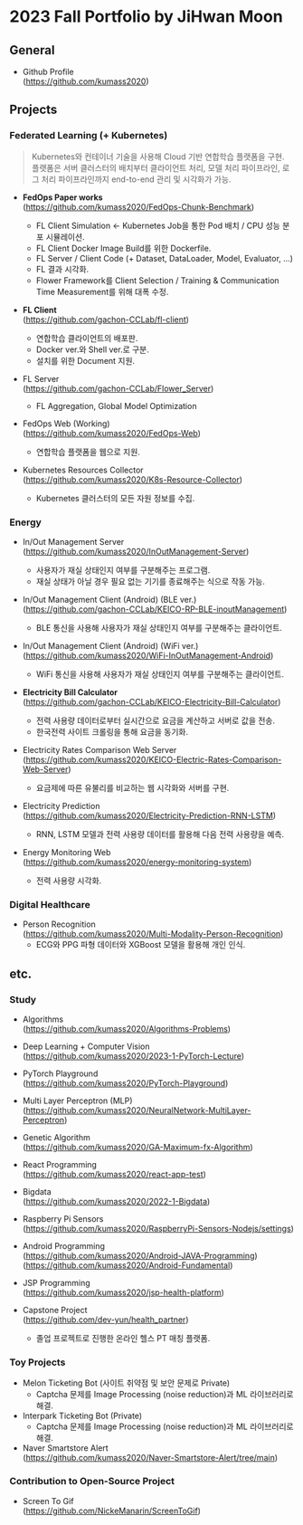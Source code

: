 # 2023 Fall Portfolio by JiHwan Moon

## General
- Github Profile    
(https://github.com/kumass2020)

## Projects

### Federated Learning (+ Kubernetes)
> Kubernetes와 컨테이너 기술을 사용해 Cloud 기반 연합학습 플랫폼을 구현.   
> 플랫폼은 서버 클러스터의 배치부터 클라이언트 처리, 모델 처리 파이프라인, 로그 처리 파이프라인까지 end-to-end 관리 및 시각화가 가능.
- **FedOps Paper works**  
(https://github.com/kumass2020/FedOps-Chunk-Benchmark)
  - FL Client Simulation <- Kubernetes Job을 통한 Pod 배치 / CPU 성능 분포 시뮬레이션.
  - FL Client Docker Image Build를 위한 Dockerfile.
  - FL Server / Client Code (+ Dataset, DataLoader, Model, Evaluator, ...)
  - FL 결과 시각화.
  - Flower Framework를 Client Selection / Training & Communication Time Measurement를 위해 대폭 수정.

- **FL Client**  
(https://github.com/gachon-CCLab/fl-client)
  - 연합학습 클라이언트의 배포판.
  - Docker ver.와 Shell ver.로 구분.
  - 설치를 위한 Document 지원.

- FL Server  
(https://github.com/gachon-CCLab/Flower_Server)
  - FL Aggregation, Global Model Optimization

- FedOps Web (Working)  
(https://github.com/kumass2020/FedOps-Web)  
  - 연합학습 플랫폼을 웹으로 지원.

- Kubernetes Resources Collector  
(https://github.com/kumass2020/K8s-Resource-Collector)
  - Kubernetes 클러스터의 모든 자원 정보를 수집.

### Energy
- In/Out Management Server  
(https://github.com/kumass2020/InOutManagement-Server)
  - 사용자가 재실 상태인지 여부를 구분해주는 프로그램.
  - 재실 상태가 아닐 경우 필요 없는 기기를 종료해주는 식으로 작동 가능.

- In/Out Management Client (Android) (BLE ver.)  
(https://github.com/gachon-CCLab/KEICO-RP-BLE-inoutManagement)
  - BLE 통신을 사용해 사용자가 재실 상태인지 여부를 구분해주는 클라이언트.

- In/Out Management Client (Android) (WiFi ver.)  
(https://github.com/kumass2020/WiFi-InOutManagement-Android)
  - WiFi 통신을 사용해 사용자가 재실 상태인지 여부를 구분해주는 클라이언트.

- **Electricity Bill Calculator**  
(https://github.com/gachon-CCLab/KEICO-Electricity-Bill-Calculator)
  - 전력 사용량 데이터로부터 실시간으로 요금을 계산하고 서버로 값을 전송.
  - 한국전력 사이트 크롤링을 통해 요금을 동기화.

- Electricity Rates Comparison Web Server    
(https://github.com/kumass2020/KEICO-Electric-Rates-Comparison-Web-Server)
  - 요금제에 따른 유불리를 비교하는 웹 시각화와 서버를 구현.
  
- Electricity Prediction    
(https://github.com/kumass2020/Electricity-Prediction-RNN-LSTM)
  - RNN, LSTM 모델과 전력 사용량 데이터를 활용해 다음 전력 사용량을 예측.

- Energy Monitoring Web  
(https://github.com/kumass2020/energy-monitoring-system)
  - 전력 사용량 시각화.

### Digital Healthcare
- Person Recognition  
(https://github.com/kumass2020/Multi-Modality-Person-Recognition)
  - ECG와 PPG 파형 데이터와 XGBoost 모델을 활용해 개인 인식.

## etc.

### Study
- Algorithms  
(https://github.com/kumass2020/Algorithms-Problems)

- Deep Learning + Computer Vision  
(https://github.com/kumass2020/2023-1-PyTorch-Lecture)

- PyTorch Playground  
(https://github.com/kumass2020/PyTorch-Playground)

- Multi Layer Perceptron (MLP)  
(https://github.com/kumass2020/NeuralNetwork-MultiLayer-Perceptron)

- Genetic Algorithm  
(https://github.com/kumass2020/GA-Maximum-fx-Algorithm)

- React Programming  
(https://github.com/kumass2020/react-app-test)

- Bigdata  
(https://github.com/kumass2020/2022-1-Bigdata)

- Raspberry Pi Sensors  
(https://github.com/kumass2020/RaspberryPi-Sensors-Nodejs/settings)

- Android Programming  
(https://github.com/kumass2020/Android-JAVA-Programming)  
(https://github.com/kumass2020/Android-Fundamental)

- JSP Programming  
(https://github.com/kumass2020/jsp-health-platform)

- Capstone Project  
(https://github.com/dev-yun/health_partner)  
  - 졸업 프로젝트로 진행한 온라인 헬스 PT 매칭 플랫폼.  

### Toy Projects
- Melon Ticketing Bot (사이트 취약점 및 보안 문제로 Private)  
  - Captcha 문제를 Image Processing (noise reduction)과 ML 라이브러리로 해결.  
- Interpark Ticketing Bot (Private)  
  - Captcha 문제를 Image Processing (noise reduction)과 ML 라이브러리로 해결.  
- Naver Smartstore Alert  
(https://github.com/kumass2020/Naver-Smartstore-Alert/tree/main)  

### Contribution to Open-Source Project
- Screen To Gif  
(https://github.com/NickeManarin/ScreenToGif)
